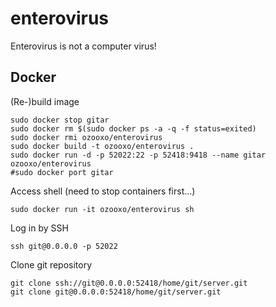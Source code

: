# enterovirus

Enterovirus is not a computer virus!

## Docker

(Re-)build image

```
sudo docker stop gitar
sudo docker rm $(sudo docker ps -a -q -f status=exited)
sudo docker rmi ozooxo/enterovirus
sudo docker build -t ozooxo/enterovirus .
sudo docker run -d -p 52022:22 -p 52418:9418 --name gitar ozooxo/enterovirus
#sudo docker port gitar
```

Access shell (need to stop containers first...)

```
sudo docker run -it ozooxo/enterovirus sh
```

Log in by SSH

```
ssh git@0.0.0.0 -p 52022
```

Clone git repository

```
git clone ssh://git@0.0.0.0:52418/home/git/server.git
git clone git@0.0.0.0:52418/home/git/server.git
```